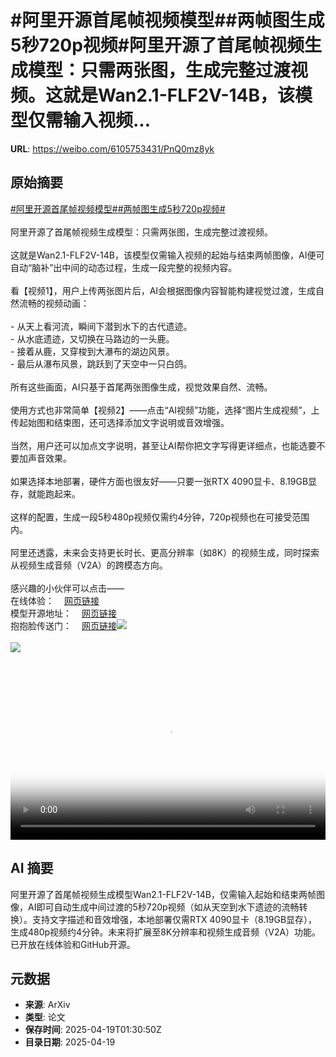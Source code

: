 # #阿里开源首尾帧视频模型##两帧图生成5秒720p视频#阿里开源了首尾帧视频生成模型：只需两张图，生成完整过渡视频。这就是Wan2.1-FLF2V-14B，该模型仅需输入视频...

**URL**: https://weibo.com/6105753431/PnQ0mz8yk

## 原始摘要

<a href="https://m.weibo.cn/search?containerid=231522type%3D1%26t%3D10%26q%3D%23%E9%98%BF%E9%87%8C%E5%BC%80%E6%BA%90%E9%A6%96%E5%B0%BE%E5%B8%A7%E8%A7%86%E9%A2%91%E6%A8%A1%E5%9E%8B%23&amp;extparam=%23%E9%98%BF%E9%87%8C%E5%BC%80%E6%BA%90%E9%A6%96%E5%B0%BE%E5%B8%A7%E8%A7%86%E9%A2%91%E6%A8%A1%E5%9E%8B%23" data-hide=""><span class="surl-text">#阿里开源首尾帧视频模型#</span></a><a href="https://m.weibo.cn/search?containerid=231522type%3D1%26t%3D10%26q%3D%23%E4%B8%A4%E5%B8%A7%E5%9B%BE%E7%94%9F%E6%88%905%E7%A7%92720p%E8%A7%86%E9%A2%91%23&amp;extparam=%23%E4%B8%A4%E5%B8%A7%E5%9B%BE%E7%94%9F%E6%88%905%E7%A7%92720p%E8%A7%86%E9%A2%91%23" data-hide=""><span class="surl-text">#两帧图生成5秒720p视频#</span></a><br><br>阿里开源了首尾帧视频生成模型：只需两张图，生成完整过渡视频。<br><br>这就是Wan2.1-FLF2V-14B，该模型仅需输入视频的起始与结束两帧图像，AI便可自动“脑补”出中间的动态过程，生成一段完整的视频内容。<br><br>看【视频1】，用户上传两张图片后，AI会根据图像内容智能构建视觉过渡，生成自然流畅的视频动画：<br><br>- 从天上看河流，瞬间下潜到水下的古代遗迹。<br>- 从水底遗迹，又切换在马路边的一头鹿。<br>- 接着从鹿，又穿梭到大瀑布的湖边风景。<br>- 最后从瀑布风景，跳跃到了天空中一只白鸽。<br><br>所有这些画面，AI只基于首尾两张图像生成，视觉效果自然、流畅。<br><br>使用方式也非常简单【视频2】——点击“AI视频”功能，选择“图片生成视频”，上传起始图和结束图，还可选择添加文字说明或音效增强。<br><br>当然，用户还可以加点文字说明，甚至让AI帮你把文字写得更详细点，也能选要不要加声音效果。<br><br>如果选择本地部署，硬件方面也很友好——只要一张RTX 4090显卡、8.19GB显存，就能跑起来。<br><br>这样的配置，生成一段5秒480p视频仅需约4分钟，720p视频也在可接受范围内。<br><br>阿里还透露，未来会支持更长时长、更高分辨率（如8K）的视频生成，同时探索从视频生成音频（V2A）的跨模态方向。<br><br>感兴趣的小伙伴可以点击——<br>在线体验：<a href="https://weibo.cn/sinaurl?u=https%3A%2F%2Fwan.video%2F" data-hide=""><span class="url-icon"><img style="width: 1rem;height: 1rem" src="https://h5.sinaimg.cn/upload/2015/09/25/3/timeline_card_small_web_default.png" referrerpolicy="no-referrer"></span><span class="surl-text">网页链接</span></a><br>模型开源地址：<a href="https://weibo.cn/sinaurl?u=https%3A%2F%2Fgithub.com%2FWan-Video%2FWan2.1" data-hide=""><span class="url-icon"><img style="width: 1rem;height: 1rem" src="https://h5.sinaimg.cn/upload/2015/09/25/3/timeline_card_small_web_default.png" referrerpolicy="no-referrer"></span><span class="surl-text">网页链接</span></a><br>抱抱脸传送门：<a href="https://weibo.cn/sinaurl?u=https%3A%2F%2Fhuggingface.co%2FWan-AI%2FWan2.1-FLF2V-14B-720P" data-hide=""><span class="url-icon"><img style="width: 1rem;height: 1rem" src="https://h5.sinaimg.cn/upload/2015/09/25/3/timeline_card_small_web_default.png" referrerpolicy="no-referrer"></span><span class="surl-text">网页链接</span></a><img style="" src="https://tvax3.sinaimg.cn/large/006Fd7o3ly1i0l12j5fpqj30zk0k03z0.jpg" referrerpolicy="no-referrer"><br><br><img style="" src="https://tvax2.sinaimg.cn/large/006Fd7o3ly1i0l12l3qa3j30zk0k0wfb.jpg" referrerpolicy="no-referrer"><br><br><br clear="both"><div style="clear: both"></div><video controls="controls" poster="https://tvax3.sinaimg.cn/orj480/006Fd7o3ly1i0l12j97m6j30zk0k03z0.jpg" style="width: 100%"><source src="https://f.video.weibocdn.com/o0/xOKs92Kolx08nznaEC4001041200eIDx0E010.mp4?label=mp4_720p&amp;template=1280x720.25.0&amp;ori=0&amp;ps=1CwnkDw1GXwCQx&amp;Expires=1745029774&amp;ssig=aQIllDMoRE&amp;KID=unistore,video"><source src="https://f.video.weibocdn.com/o0/R8l2l39Elx08nznaDWXC010412007Ava0E010.mp4?label=mp4_hd&amp;template=852x480.25.0&amp;ori=0&amp;ps=1CwnkDw1GXwCQx&amp;Expires=1745029774&amp;ssig=76%2BBwMC38%2B&amp;KID=unistore,video"><source src="https://f.video.weibocdn.com/o0/T8VH2HvVlx08nznamcsU010412004Nk20E010.mp4?label=mp4_ld&amp;template=640x360.25.0&amp;ori=0&amp;ps=1CwnkDw1GXwCQx&amp;Expires=1745029774&amp;ssig=Ky4htXWaZv&amp;KID=unistore,video"><p>视频无法显示，请前往<a href="https://video.weibo.com/show?fid=1034%3A5156814250246150" target="_blank" rel="noopener noreferrer">微博视频</a>观看。</p></video>

## AI 摘要

阿里开源了首尾帧视频生成模型Wan2.1-FLF2V-14B，仅需输入起始和结束两帧图像，AI即可自动生成中间过渡的5秒720p视频（如从天空到水下遗迹的流畅转换）。支持文字描述和音效增强，本地部署仅需RTX 4090显卡（8.19GB显存），生成480p视频约4分钟。未来将扩展至8K分辨率和视频生成音频（V2A）功能。已开放在线体验和GitHub开源。

## 元数据

- **来源**: ArXiv
- **类型**: 论文
- **保存时间**: 2025-04-19T01:30:50Z
- **目录日期**: 2025-04-19
